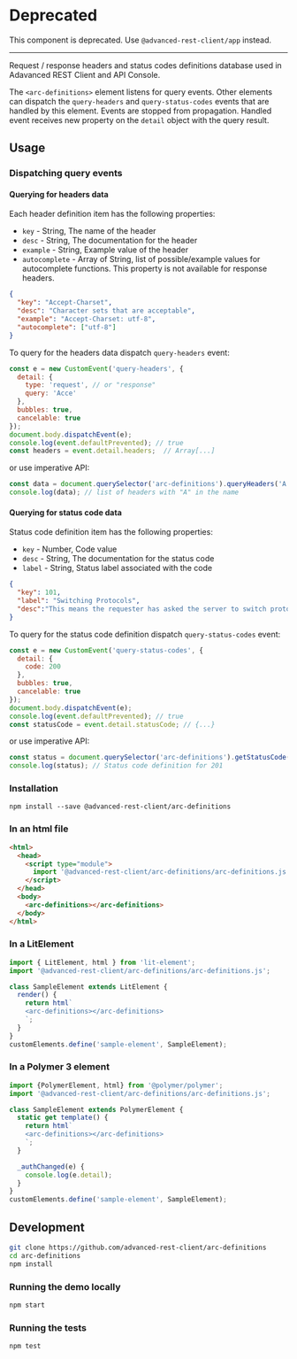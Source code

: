 # Deprecated

This component is deprecated. Use `@advanced-rest-client/app` instead.

------

Request / response headers and status codes definitions database used in Adavanced REST Client and API Console.

The `<arc-definitions>` element listens for query events.
Other elements can dispatch the `query-headers` and `query-status-codes` events that are handled by this element. Events are stopped from propagation.
Handled event receives new property on the `detail` object with the query result.

## Usage

### Dispatching query events

#### Querying for headers data

Each header definition item has the following properties:
-   `key` - String, The name of the header
-   `desc` - String, The documentation for the header
-   `example` - String, Example value of the header
-   `autocomplete` - Array of String, list of possible/example values for autocomplete functions. This property is not available for response headers.

```json
{
  "key": "Accept-Charset",
  "desc": "Character sets that are acceptable",
  "example": "Accept-Charset: utf-8",
  "autocomplete": ["utf-8"]
}
```

To query for the headers data dispatch `query-headers` event:

```javascript
const e = new CustomEvent('query-headers', {
  detail: {
    type: 'request', // or "response"
    query: 'Acce'
  },
  bubbles: true,
  cancelable: true
});
document.body.dispatchEvent(e);
console.log(event.defaultPrevented); // true
const headers = event.detail.headers;  // Array[...]
```

or use imperative API:

```javascript
const data = document.querySelector('arc-definitions').queryHeaders('A', 'response');
console.log(data); // list of headers with "A" in the name
```

#### Querying for status code data

Status code definition item has the following properties:
-   `key` - Number, Code value
-   `desc` - String, The documentation for the status code
-   `label` - String, Status label associated with the code

```json
{
  "key": 101,
  "label": "Switching Protocols",
  "desc":"This means the requester has asked the server to switch protocols and the server is acknowledging that it will do so"
}
```

To query for the status code definition dispatch `query-status-codes` event:

```javascript
const e = new CustomEvent('query-status-codes', {
  detail: {
    code: 200
  },
  bubbles: true,
  cancelable: true
});
document.body.dispatchEvent(e);
console.log(event.defaultPrevented); // true
const statusCode = event.detail.statusCode; // {...}
```

or use imperative API:

```javascript
const status = document.querySelector('arc-definitions').getStatusCode(201);
console.log(status); // Status code definition for 201
```

### Installation
```
npm install --save @advanced-rest-client/arc-definitions
```

### In an html file

```html
<html>
  <head>
    <script type="module">
      import '@advanced-rest-client/arc-definitions/arc-definitions.js';
    </script>
  </head>
  <body>
    <arc-definitions></arc-definitions>
  </body>
</html>
```

### In a LitElement

```js
import { LitElement, html } from 'lit-element';
import '@advanced-rest-client/arc-definitions/arc-definitions.js';

class SampleElement extends LitElement {
  render() {
    return html`
    <arc-definitions></arc-definitions>
    `;
  }
}
customElements.define('sample-element', SampleElement);
```

### In a Polymer 3 element

```js
import {PolymerElement, html} from '@polymer/polymer';
import '@advanced-rest-client/arc-definitions/arc-definitions.js';

class SampleElement extends PolymerElement {
  static get template() {
    return html`
    <arc-definitions></arc-definitions>
    `;
  }

  _authChanged(e) {
    console.log(e.detail);
  }
}
customElements.define('sample-element', SampleElement);
```

## Development

```sh
git clone https://github.com/advanced-rest-client/arc-definitions
cd arc-definitions
npm install
```

### Running the demo locally

```sh
npm start
```

### Running the tests

```sh
npm test
```
